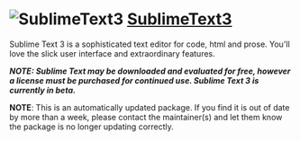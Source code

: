 # ![SublimeText3](https://cdn.rawgit.com/pauby/ChocoPackages/9bd04335/icons/sublimetext3.png "SublimeText3 Logo") [SublimeText3](https://chocolatey.org/packages/streamdeck)

Sublime Text 3 is a sophisticated text editor for code, html and prose. You'll love the slick user interface and extraordinary features.

_**NOTE: Sublime Text may be downloaded and evaluated for free, however a license must be purchased for continued use. Sublime Text 3 is currently in beta.**_

**NOTE**: This is an automatically updated package. If you find it is out of date by more than a week, please contact the maintainer(s) and let them know the package is no longer updating correctly.